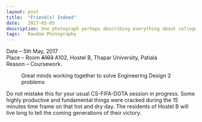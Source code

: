```yaml
---
layout: post
title:  "Friend(s) Indeed"
date:   2017-05-05
description: One photograph perhaps describing everything about college. First year memory.
tags:	Random Photography
---
```


Date – 5th May, 2017 <br>
Place – Room ~~A103~~ A102, Hostel B, Thapar University, Patiala <br>
Reason – Coursework.

<figure>
	<img src="{{ '/assets/img/friends-indeed.jpg' | prepend: site.baseurl }}" alt=""> 
	<figcaption>Great minds working together to solve Engineering Design 2 problems</figcaption>
</figure>

Do not mistake this for your usual CS-FIFA-DOTA session in progress. Some highly productive and fundamental things were cracked during the 15 minutes time frame on that hot and dry day. The residents of Hostel B will live long to tell the coming generations of their victory.
